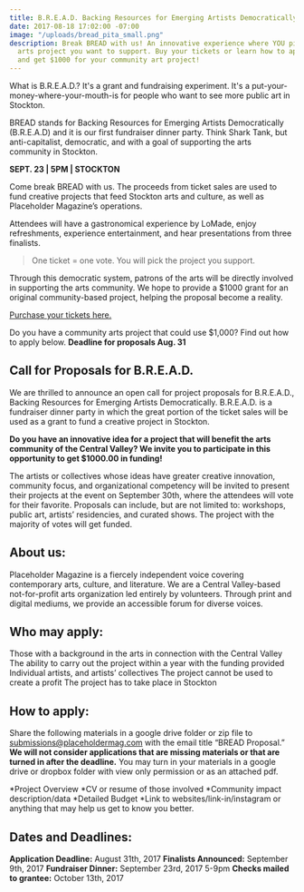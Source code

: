 ```yaml
---
title: B.R.E.A.D. Backing Resources for Emerging Artists Democratically
date: 2017-08-18 17:02:00 -07:00
image: "/uploads/bread_pita_small.png"
description: Break BREAD with us! An innovative experience where YOU pick the community
  arts project you want to support. Buy your tickets or learn how to apply for BREAD
  and get $1000 for your community art project!
---
```


What is B.R.E.A.D.? It's a grant and fundraising experiment. It's a put-your-money-where-your-mouth-is for people who want to see more public art in Stockton. 

BREAD stands for Backing Resources for Emerging Artists Democratically (B.R.E.A.D) and it is our first fundraiser dinner party. Think Shark Tank, but anti-capitalist, democratic, and with a goal of supporting the arts community in Stockton.

**SEPT. 23 | 5PM | STOCKTON**

Come break BREAD with us. The proceeds from ticket sales are used to fund creative projects that feed Stockton arts and culture, as well as Placeholder Magazine’s operations.

Attendees will have a gastronomical experience by LoMade, enjoy refreshments, experience entertainment, and hear presentations from three finalists.

>One ticket = one vote. You will pick the project you support.

Through this democratic system, patrons of the arts will be directly involved in supporting the arts community. We hope to provide a $1000 grant for an original community-based project, helping the proposal become a reality. 

[Purchase your tickets here.](https://www.artful.ly/store/events/12547)

Do you have a community arts project that could use $1,000? Find out how to apply below. **Deadline for proposals Aug. 31**

## Call for Proposals for B.R.E.A.D.

We are thrilled to announce an open call for project proposals for B.R.E.A.D., Backing Resources for Emerging Artists Democratically. B.R.E.A.D. is a fundraiser dinner party in which the great portion of the ticket sales will be used as a grant to fund a creative project in Stockton. 
 
**Do you have an innovative idea for a project that will benefit the arts community of the Central Valley? We invite you to participate in this opportunity to get $1000.00 in funding!**

The artists or collectives whose ideas have greater creative innovation, community focus, and organizational competency will be invited to present their projects at the event on September 30th, where the attendees will vote for their favorite. Proposals can include, but are not limited to: workshops, public art, artists’ residencies, and curated shows. The project with the majority of votes will get funded.  

## About us:
Placeholder Magazine is a fiercely independent voice covering contemporary arts, culture, and literature. We are a Central Valley-based not-for-profit arts organization led entirely by volunteers. Through print and digital mediums, we provide an accessible forum for diverse voices.


## Who may apply:
Those with a background in the arts in connection with the Central Valley
The ability to carry out the project within a year with the funding provided
Individual artists, and artists’ collectives 
The project cannot be used to create a profit
The project has to take place in Stockton

## How to apply:
Share the following materials in a google drive folder or zip file to submissions@placeholdermag.com with the email title “BREAD Proposal.” **We will not consider applications that are missing materials or that are turned in after the deadline.** You may turn in your materials in a google drive or dropbox folder with view only permission or as an attached pdf. 

*Project Overview
*CV or resume of those involved 
*Community impact description/data
*Detailed Budget
*Link to websites/link-in/instagram or anything that may help us get to know you better.

## Dates and Deadlines:
**Application Deadline:** August 31th, 2017
**Finalists Announced:** September 9th, 2017
**Fundraiser Dinner:** September 23rd, 2017 5-9pm 
**Checks mailed to grantee:** October 13th, 2017